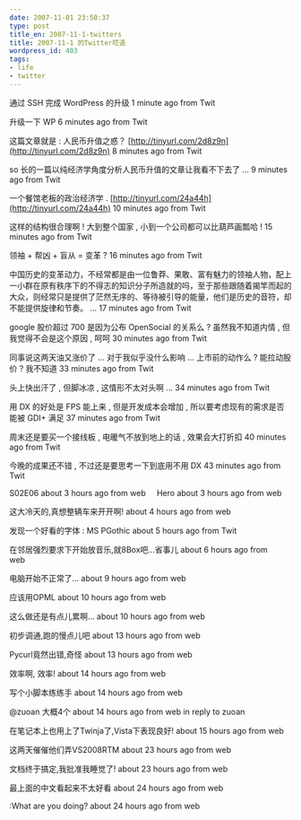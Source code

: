 ```yaml
---
date: 2007-11-01 23:50:37
type: post
title_en: 2007-11-1-twitters
title: 2007-11-1 的Twitter呓语
wordpress_id: 403
tags:
- life
- twitter
---
```


通过 SSH 完成 WordPress 的升级 1 minute ago from Twit   

升级一下 WP 6 minutes ago from Twit   

这篇文章就是 : 人民币升值之惑？ [http://tinyurl.com/2d8z9n](http://tinyurl.com/2d8z9n) 8 minutes ago from Twit   

so 长的一篇以纯经济学角度分析人民币升值的文章让我看不下去了 ... 9 minutes ago from Twit   

一个餐馆老板的政治经济学 . [http://tinyurl.com/24a44h](http://tinyurl.com/24a44h) 10 minutes ago from Twit   

这样的结构很合理啊 ! 大到整个国家 , 小到一个公司都可以比葫芦画瓢哈 ! 15 minutes ago from Twit   

领袖 + 帮凶 + 盲从 = 变革 ? 16 minutes ago from Twit   

中国历史的变革动力，不经常都是由一位鲁莽、果敢、富有魅力的领袖人物，配上一小群在原有秩序下的不得志的知识分子所造就的吗，至于那些跟随着揭竿而起的大众，则经常只是提供了茫然无序的、等待被引导的能量，他们是历史的音符，却不能提供旋律和节奏。 ... 17 minutes ago from Twit   

google 股价超过 700 是因为公布 OpenSocial 的关系么 ? 虽然我不知道内情 , 但我觉得不会是这个原因 , 呵呵 30 minutes ago from Twit   

同事说这两天油又涨价了 ... 对于我似乎没什么影响 ... 上市前的动作么 ? 能拉动股价 ? 我不知道 33 minutes ago from Twit   

头上快出汗了 , 但脚冰凉 , 这情形不太对头啊 ... 34 minutes ago from Twit   

用 DX 的好处是 FPS 能上来 , 但是开发成本会增加 , 所以要考虑现有的需求是否能被 GDI+ 满足 37 minutes ago from Twit   

周末还是要买一个接线板 , 电暖气不放到地上的话 , 效果会大打折扣 40 minutes ago from Twit   

今晚的成果还不错 , 不过还是要思考一下到底用不用 DX 43 minutes ago from Twit   

S02E06 about 3 hours ago from web  
 
Hero about 3 hours ago from web   

这大冷天的,真想整辆车来开开啊! about 4 hours ago from web   

发现一个好看的字体 : MS PGothic about 5 hours ago from Twit   

在邻居强烈要求下开始放音乐,就8Box吧...省事儿 about 6 hours ago from web   

电脑开始不正常了... about 9 hours ago from web   

应该用OPML about 10 hours ago from web   

这么做还是有点儿累啊... about 10 hours ago from web   

初步调通,跑的慢点儿吧 about 13 hours ago from web   

Pycurl竟然出错,奇怪 about 13 hours ago from web   

效率啊, 效率! about 14 hours ago from web   

写个小脚本练练手 about 14 hours ago from web   

@zuoan 大概4个 about 14 hours ago from web in reply to zuoan   

在笔记本上也用上了Twinja了,Vista下表现良好! about 15 hours ago from web   

这两天催催他们弄VS2008RTM about 23 hours ago from web   

文档终于搞定,我批准我睡觉了! about 23 hours ago from web   

最上面的中文看起来不太好看 about 24 hours ago from web   

:What are you doing? about 24 hours ago from web   
